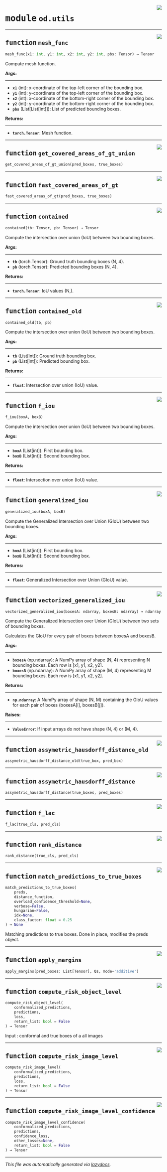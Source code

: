 <!-- markdownlint-disable -->

<a href="https://github.com/leoandeol/cods/blob/main/cods/od/utils.py#L0"><img align="right" style="float:right;" src="https://img.shields.io/badge/-source-cccccc?style=flat-square"></a>

# <kbd>module</kbd> `od.utils`





---

<a href="https://github.com/leoandeol/cods/blob/main/cods/od/utils.py#L13"><img align="right" style="float:right;" src="https://img.shields.io/badge/-source-cccccc?style=flat-square"></a>

## <kbd>function</kbd> `mesh_func`

```python
mesh_func(x1: int, y1: int, x2: int, y2: int, pbs: Tensor) → Tensor
```

Compute mesh function. 



**Args:**
 
---- 
 - <b>`x1`</b> (int):  x-coordinate of the top-left corner of the bounding box. 
 - <b>`y1`</b> (int):  y-coordinate of the top-left corner of the bounding box. 
 - <b>`x2`</b> (int):  x-coordinate of the bottom-right corner of the bounding box. 
 - <b>`y2`</b> (int):  y-coordinate of the bottom-right corner of the bounding box. 
 - <b>`pbs`</b> (List[List[int]]):  List of predicted bounding boxes. 



**Returns:**
 
------- 
 - <b>`torch.Tensor`</b>:  Mesh function. 


---

<a href="https://github.com/leoandeol/cods/blob/main/cods/od/utils.py#L52"><img align="right" style="float:right;" src="https://img.shields.io/badge/-source-cccccc?style=flat-square"></a>

## <kbd>function</kbd> `get_covered_areas_of_gt_union`

```python
get_covered_areas_of_gt_union(pred_boxes, true_boxes)
```






---

<a href="https://github.com/leoandeol/cods/blob/main/cods/od/utils.py#L72"><img align="right" style="float:right;" src="https://img.shields.io/badge/-source-cccccc?style=flat-square"></a>

## <kbd>function</kbd> `fast_covered_areas_of_gt`

```python
fast_covered_areas_of_gt(pred_boxes, true_boxes)
```






---

<a href="https://github.com/leoandeol/cods/blob/main/cods/od/utils.py#L90"><img align="right" style="float:right;" src="https://img.shields.io/badge/-source-cccccc?style=flat-square"></a>

## <kbd>function</kbd> `contained`

```python
contained(tb: Tensor, pb: Tensor) → Tensor
```

Compute the intersection over union (IoU) between two bounding boxes. 



**Args:**
 
---- 
 - <b>`tb`</b> (torch.Tensor):  Ground truth bounding boxes (N, 4). 
 - <b>`pb`</b> (torch.Tensor):  Predicted bounding boxes (N, 4). 



**Returns:**
 
------- 
 - <b>`torch.Tensor`</b>:  IoU values (N,). 


---

<a href="https://github.com/leoandeol/cods/blob/main/cods/od/utils.py#L119"><img align="right" style="float:right;" src="https://img.shields.io/badge/-source-cccccc?style=flat-square"></a>

## <kbd>function</kbd> `contained_old`

```python
contained_old(tb, pb)
```

Compute the intersection over union (IoU) between two bounding boxes. 



**Args:**
 
---- 
 - <b>`tb`</b> (List[int]):  Ground truth bounding box. 
 - <b>`pb`</b> (List[int]):  Predicted bounding box. 



**Returns:**
 
------- 
 - <b>`float`</b>:  Intersection over union (IoU) value. 


---

<a href="https://github.com/leoandeol/cods/blob/main/cods/od/utils.py#L144"><img align="right" style="float:right;" src="https://img.shields.io/badge/-source-cccccc?style=flat-square"></a>

## <kbd>function</kbd> `f_iou`

```python
f_iou(boxA, boxB)
```

Compute the intersection over union (IoU) between two bounding boxes. 



**Args:**
 
---- 
 - <b>`boxA`</b> (List[int]):  First bounding box. 
 - <b>`boxB`</b> (List[int]):  Second bounding box. 



**Returns:**
 
------- 
 - <b>`float`</b>:  Intersection over union (IoU) value. 


---

<a href="https://github.com/leoandeol/cods/blob/main/cods/od/utils.py#L171"><img align="right" style="float:right;" src="https://img.shields.io/badge/-source-cccccc?style=flat-square"></a>

## <kbd>function</kbd> `generalized_iou`

```python
generalized_iou(boxA, boxB)
```

Compute the Generalized Intersection over Union (GIoU) between two bounding boxes. 



**Args:**
 
---- 
 - <b>`boxA`</b> (List[int]):  First bounding box. 
 - <b>`boxB`</b> (List[int]):  Second bounding box. 



**Returns:**
 
------- 
 - <b>`float`</b>:  Generalized Intersection over Union (GIoU) value. 


---

<a href="https://github.com/leoandeol/cods/blob/main/cods/od/utils.py#L214"><img align="right" style="float:right;" src="https://img.shields.io/badge/-source-cccccc?style=flat-square"></a>

## <kbd>function</kbd> `vectorized_generalized_iou`

```python
vectorized_generalized_iou(boxesA: ndarray, boxesB: ndarray) → ndarray
```

Compute the Generalized Intersection over Union (GIoU) between two sets of bounding boxes. 

Calculates the GIoU for every pair of boxes between boxesA and boxesB. 



**Args:**
 
---- 
 - <b>`boxesA`</b> (np.ndarray):  A NumPy array of shape (N, 4) representing N bounding boxes.  Each row is [x1, y1, x2, y2]. 
 - <b>`boxesB`</b> (np.ndarray):  A NumPy array of shape (M, 4) representing M bounding boxes.  Each row is [x1, y1, x2, y2]. 



**Returns:**
 
------- 
 - <b>`np.ndarray`</b>:  A NumPy array of shape (N, M) containing the GIoU values for  each pair of boxes (boxesA[i], boxesB[j]). 



**Raises:**
 
------ 
 - <b>`ValueError`</b>:  If input arrays do not have shape (N, 4) or (M, 4). 


---

<a href="https://github.com/leoandeol/cods/blob/main/cods/od/utils.py#L328"><img align="right" style="float:right;" src="https://img.shields.io/badge/-source-cccccc?style=flat-square"></a>

## <kbd>function</kbd> `assymetric_hausdorff_distance_old`

```python
assymetric_hausdorff_distance_old(true_box, pred_box)
```






---

<a href="https://github.com/leoandeol/cods/blob/main/cods/od/utils.py#L343"><img align="right" style="float:right;" src="https://img.shields.io/badge/-source-cccccc?style=flat-square"></a>

## <kbd>function</kbd> `assymetric_hausdorff_distance`

```python
assymetric_hausdorff_distance(true_boxes, pred_boxes)
```






---

<a href="https://github.com/leoandeol/cods/blob/main/cods/od/utils.py#L353"><img align="right" style="float:right;" src="https://img.shields.io/badge/-source-cccccc?style=flat-square"></a>

## <kbd>function</kbd> `f_lac`

```python
f_lac(true_cls, pred_cls)
```






---

<a href="https://github.com/leoandeol/cods/blob/main/cods/od/utils.py#L361"><img align="right" style="float:right;" src="https://img.shields.io/badge/-source-cccccc?style=flat-square"></a>

## <kbd>function</kbd> `rank_distance`

```python
rank_distance(true_cls, pred_cls)
```






---

<a href="https://github.com/leoandeol/cods/blob/main/cods/od/utils.py#L369"><img align="right" style="float:right;" src="https://img.shields.io/badge/-source-cccccc?style=flat-square"></a>

## <kbd>function</kbd> `match_predictions_to_true_boxes`

```python
match_predictions_to_true_boxes(
    preds,
    distance_function,
    overload_confidence_threshold=None,
    verbose=False,
    hungarian=False,
    idx=None,
    class_factor: float = 0.25
) → None
```

Matching predictions to true boxes. Done in place, modifies the preds object. 


---

<a href="https://github.com/leoandeol/cods/blob/main/cods/od/utils.py#L497"><img align="right" style="float:right;" src="https://img.shields.io/badge/-source-cccccc?style=flat-square"></a>

## <kbd>function</kbd> `apply_margins`

```python
apply_margins(pred_boxes: List[Tensor], Qs, mode='additive')
```






---

<a href="https://github.com/leoandeol/cods/blob/main/cods/od/utils.py#L531"><img align="right" style="float:right;" src="https://img.shields.io/badge/-source-cccccc?style=flat-square"></a>

## <kbd>function</kbd> `compute_risk_object_level`

```python
compute_risk_object_level(
    conformalized_predictions,
    predictions,
    loss,
    return_list: bool = False
) → Tensor
```

Input : conformal and true boxes of a all images 


---

<a href="https://github.com/leoandeol/cods/blob/main/cods/od/utils.py#L593"><img align="right" style="float:right;" src="https://img.shields.io/badge/-source-cccccc?style=flat-square"></a>

## <kbd>function</kbd> `compute_risk_image_level`

```python
compute_risk_image_level(
    conformalized_predictions,
    predictions,
    loss,
    return_list: bool = False
) → Tensor
```






---

<a href="https://github.com/leoandeol/cods/blob/main/cods/od/utils.py#L676"><img align="right" style="float:right;" src="https://img.shields.io/badge/-source-cccccc?style=flat-square"></a>

## <kbd>function</kbd> `compute_risk_image_level_confidence`

```python
compute_risk_image_level_confidence(
    conformalized_predictions,
    predictions,
    confidence_loss,
    other_losses=None,
    return_list: bool = False
) → Tensor
```








---

_This file was automatically generated via [lazydocs](https://github.com/ml-tooling/lazydocs)._
